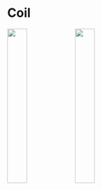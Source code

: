 # Coil

<img src = "https://github.com/youuungh/android-example-kotlin/assets/97438155/88b1d134-8c4c-4b37-bd28-c5620b850cb0" width="30%" height="30%">
<img src = "https://github.com/youuungh/android-example-kotlin/assets/97438155/7ebacf8b-86e6-4f87-9638-98bfbfec225d" width="30%" height="30%">

